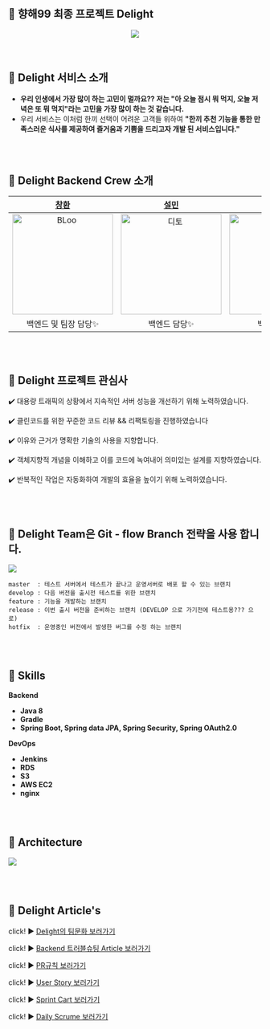 <br>

## **🍫 향해99 최종 프로젝트 Delight**
<div align="center">
  <a href="https://delight99.co.kr"><img src="https://images.velog.io/images/zpswl45/post/769180e5-fb06-46aa-b553-07a68338945a/%E1%84%80%E1%85%B5%E1%86%BA%E1%84%92%E1%85%A5%E1%84%87%E1%85%B3%20%E1%84%85%E1%85%B5%E1%84%83%E1%85%B3%E1%84%86%E1%85%B5%E1%84%8B%E1%85%AD%E1%86%BC%20%E1%84%85%E1%85%A9%E1%84%80%E1%85%A9.png"/></a>
</div>


<br>
<br>

## **🍫 Delight 서비스 소개**

- **우리 인생에서 가장 많이 하는 고민이 멀까요?? 저는 "아 오늘 점시 뭐 먹지, 오늘 저녁은 또 뭐 먹지"라는 고민을 가장 많이 하는 것 같습니다.**
- 우리 서비스는 이처럼 한끼 선택이 어려운 고객들 위하여 **"한끼 추천 기능을 통한 만족스러운 식사를 제공하여 즐거움과 기쁨을 드리고자 개발 된 서비스입니다."**

<br>
<br>

## 🍲  **Delight Backend Crew 소개**

|  [창환](https://github.com/DevBloo)  |  [설민](https://github.com/stat-kwon)  | [도형](https://github.com/dohyung97022)  | 
| :----------: |  :--------:  |  :---------: | 
| <img src="https://images.velog.io/images/zpswl45/post/75ea7dd0-8c3b-44d8-90f9-ae5eda54433e/IMG_0404.JPG" width=200px alt="BLoo"/> | <img src="https://images.velog.io/images/zpswl45/post/210663a7-9cdc-43aa-b97a-78de9fa95e72/KakaoTalk_20210717_033502921.jpg" width=200px alt="디토"/> | <img src="https://user-images.githubusercontent.com/83544156/131455910-a25680b3-9a47-4abc-a418-43d292776b6e.png" width=200px alt="중간곰"/> |
|백엔드 및 팀장 담당✨|백엔드 담당✨| 백엔드 담당🎢 |



<br>
<br>

## 🍡  **Delight 프로젝트 관심사**

✔️ 대용량 트래픽의 상황에서 지속적인 서버 성능을 개선하기 위해 노력하였습니다.

✔️ 클린코드를 위한 꾸준한 코드 리뷰 && 리팩토링을 진행하였습니다

✔️ 이유와 근거가 명확한 기술의 사용을 지향합니다.

✔️ 객체지향적 개념을 이해하고 이를 코드에 녹여내어 의미있는 설계를 지향하였습니다.

✔️ 반복적인 작업은 자동화하여 개발의 효율을 높이기 위해 노력하였습니다.

<br>
<br>


## 🥤 **Delight Team은  Git - flow Branch 전략을 사용 합니다.**
![](https://images.velog.io/images/zpswl45/post/7ecffd87-3dde-4abc-b7e3-9971b3a75dd9/%E1%84%89%E1%85%B3%E1%84%8F%E1%85%B3%E1%84%85%E1%85%B5%E1%86%AB%E1%84%89%E1%85%A3%E1%86%BA_2021-07-30_%E1%84%8B%E1%85%A9%E1%84%92%E1%85%AE_3.48.33.png)


```
master  : 테스트 서버에서 테스트가 끝나고 운영서버로 배포 할 수 있는 브랜치
develop : 다음 버전을 출시전 테스트를 위한 브랜치 
feature : 기능을 개발하는 브랜치
release : 이번 출시 버전을 준비하는 브랜치 (DEVELOP 으로 가기전에 테스트용??? 으로)
hotfix  : 운영중인 버전에서 발생한 버그를 수정 하는 브랜치
```

<br>
<br>


## **🍱 Skills**

**Backend**
- **Java 8**
- **Gradle**
- **Spring Boot, Spring data JPA, Spring Security, Spring OAuth2.0**

**DevOps**
- **Jenkins**
- **RDS**
- **S3**
- **AWS EC2**
- **nginx**

<br>
<br>


## 🥂 **Architecture**
![](https://images.velog.io/images/zpswl45/post/49ba008c-ec72-451e-bf27-33c2909e7b8d/%E1%84%89%E1%85%A5%E1%84%87%E1%85%B5%E1%84%89%E1%85%B3%E1%84%8B%E1%85%A1%E1%84%8F%E1%85%B5%E1%84%90%E1%85%A6%E1%86%A8%E1%84%8E%E1%85%A5.png)


<br>
<br>


## 🦐 **Delight Article's**

click! ▶️ [Delight의 팀문화 보러가기](https://github.com/Team-Delight/Delight-Server/wiki/Team-Delight-%EC%9D%98-%ED%8C%80-%EB%AC%B8%ED%99%94%EB%A5%BC-%EC%86%8C%EA%B0%9C%ED%95%A9%EB%8B%88%EB%8B%A4!!)

click! ▶️ [Backend 트러블슈팅 Article 보러가기](https://github.com/Team-Delight/Delight-Server/wiki/Delight-%EA%B8%B0%EC%88%A0-%EB%85%B8%EC%85%98)

click! ▶️ [PR규칙 보러가기](https://github.com/Team-Delight/Delight-Server/wiki/Team-Delight-Backend-%EC%9D%98-PR-%EA%B7%9C%EC%B9%99-%EB%B0%8F-%EA%B0%9C%EB%B0%9C-%EA%B7%9C%EC%B9%99!!)

click! ▶️ [User Story 보러가기](https://github.com/Team-Delight/Delight-Server/wiki/Team-Delight-User-Story)

click! ▶️ [Sprint Cart 보러가기](https://www.notion.so/Sprint-Chart-be389a797cbe4641a128f8c64a57df66)

click! ▶️ [Daily Scrume 보러가기](https://www.notion.so/Daliy-Scrum-aa8eac4895a84c3393753c8ed0accd1a)
